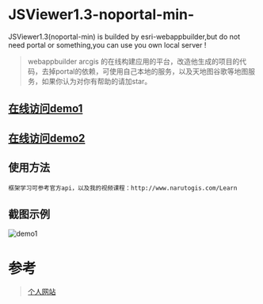 # JSViewer1.3-noportal-min-
JSViewer1.3(noportal-min) is builded by esri-webappbuilder,but do not need portal or something,you can use you own local server !
> webappbuilder arcgis 的在线构建应用的平台，改造他生成的项目的代码，去掉portal的依赖，可使用自己本地的服务，以及天地图谷歌等地图服务，如果你认为对你有帮助的请加star。



## [在线访问demo1](http://narutogis.com/apps/JSViewer1.3/)

## [在线访问demo2](http://narutogis.com/apps/JSViewer1.3/?config=config_light.json)

## 使用方法

	框架学习可参考官方api，以及我的视频课程：http://www.narutogis.com/Learn

## 截图示例
![demo1](http://www.narutogis.com/images/myImage/bg.png)
 

# 参考

>[个人网站](http://www.narutogis.com/)
